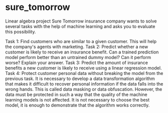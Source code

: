 # sure_tomorrow
Linear algebra project
Sure Tomorrow insurance company wants to solve several tasks with the help of machine learning and asks you to evaluate this possibility.

Task 1: Find customers who are similar to a given customer. This will help the company's agents with marketing.
Task 2: Predict whether a new customer is likely to receive an insurance benefit. Can a trained prediction model perform better than an untrained dummy model? Can it perform worse? Explain your answer.
Task 3: Predict the amount of insurance benefits a new customer is likely to receive using a linear regression model.
Task 4: Protect customer personal data without breaking the model from the previous task.
It is necessary to develop a data transformation algorithm that makes it difficult to recover personal information if the data falls into the wrong hands. This is called data masking or data obfuscation. However, the data must be protected in such a way that the quality of the machine learning models is not affected. It is not necessary to choose the best model, it is enough to demonstrate that the algorithm works correctly.